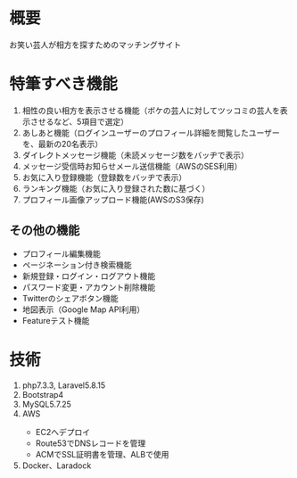 <h1>概要</h1>
<p>お笑い芸人が相方を探すためのマッチングサイト</p>

<h1>特筆すべき機能</h1>
<ol>
    <li>相性の良い相方を表示させる機能（ボケの芸人に対してツッコミの芸人を表示させるなど、5項目で選定）</li>
    <li>あしあと機能（ログインユーザーのプロフィール詳細を閲覧したユーザーを、最新の20名表示）</li>
    <li>ダイレクトメッセージ機能（未読メッセージ数をバッヂで表示）</li>
    <li>メッセージ受信時お知らせメール送信機能（AWSのSES利用）</li>
    <li>お気に入り登録機能（登録数をバッヂで表示）</li>
    <li>ランキング機能（お気に入り登録された数に基づく）</li>
    <li>プロフィール画像アップロード機能(AWSのS3保存)</li>
</ol>  

<h2>その他の機能</h2>
<ul>
    <li>プロフィール編集機能</li>
    <li>ページネーション付き検索機能</li>
    <li>新規登録・ログイン・ログアウト機能</li>
    <li>パスワード変更・アカウント削除機能</li>
    <li>Twitterのシェアボタン機能</li>
    <li>地図表示（Google Map API利用）</li>    
    <li>Featureテスト機能</li>
</ul>

<h1>技術</h1>
<ol>
    <li>php7.3.3, Laravel5.8.15</li>
    <li>Bootstrap4</li>
    <li>MySQL5.7.25</li>
    <li>AWS</li>
    <ul>
      <li>EC2へデプロイ</li>
      <li>Route53でDNSレコードを管理</li>
      <li>ACMでSSL証明書を管理、ALBで使用</li>
    </ul>
    <li>Docker、Laradock</li>
</ol>
